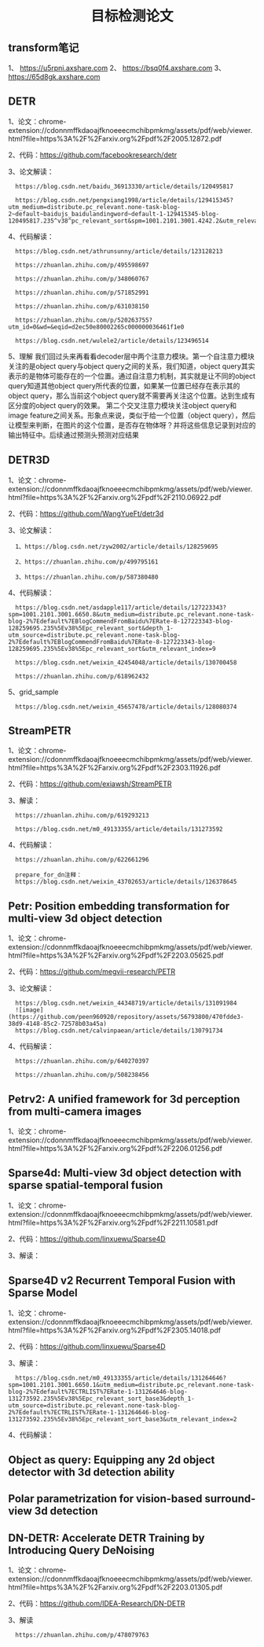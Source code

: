 <div align="center">
<h1>目标检测论文</h1>
</div>


## transform笔记
1、
https://u5rpni.axshare.com
2、
https://bsq0f4.axshare.com
3、
https://65d8gk.axshare.com

## DETR
1、论文：chrome-extension://cdonnmffkdaoajfknoeeecmchibpmkmg/assets/pdf/web/viewer.html?file=https%3A%2F%2Farxiv.org%2Fpdf%2F2005.12872.pdf

2、代码：https://github.com/facebookresearch/detr

3、论文解读：

      https://blog.csdn.net/baidu_36913330/article/details/120495817
      
      https://blog.csdn.net/pengxiang1998/article/details/129415345?utm_medium=distribute.pc_relevant.none-task-blog-2~default~baidujs_baidulandingword~default-1-129415345-blog-120495817.235^v38^pc_relevant_sort&spm=1001.2101.3001.4242.2&utm_relevant_index=4
      
4、代码解读：

      https://blog.csdn.net/athrunsunny/article/details/123128213

      https://zhuanlan.zhihu.com/p/495598697

      https://zhuanlan.zhihu.com/p/348060767

      https://zhuanlan.zhihu.com/p/571852991

      https://zhuanlan.zhihu.com/p/631038150

      https://zhuanlan.zhihu.com/p/520263755?utm_id=0&wd=&eqid=d2ec50e80002265c000000036461f1e0

      https://blog.csdn.net/wulele2/article/details/123496514

5、理解
      我们回过头来再看看decoder层中两个注意力模块。第一个自注意力模块关注的是object query与object query之间的关系，我们知道，object query其实表示的是物体可能存在的一个位置。通过自注意力机制，其实就是让不同的object query知道其他object query所代表的位置，如果某一位置已经存在表示其的object query，那么当前这个object query就不需要再关注这个位置。达到生成有区分度的object query的效果。
      第二个交叉注意力模块关注object query和 image feature之间关系。形象点来说，类似于给一个位置（object query），然后让模型来判断，在图片的这个位置，是否存在物体呀？并将这些信息记录到对应的输出特征中。后续通过预测头预测对应结果


## DETR3D
1、论文：chrome-extension://cdonnmffkdaoajfknoeeecmchibpmkmg/assets/pdf/web/viewer.html?file=https%3A%2F%2Farxiv.org%2Fpdf%2F2110.06922.pdf

2、代码：https://github.com/WangYueFt/detr3d

3、论文解读：

      1、https://blog.csdn.net/zyw2002/article/details/128259695
      
      2、https://zhuanlan.zhihu.com/p/499795161
      
      3、https://zhuanlan.zhihu.com/p/587380480
      
4、代码解读：

      https://blog.csdn.net/asdapple117/article/details/127223343?spm=1001.2101.3001.6650.8&utm_medium=distribute.pc_relevant.none-task-blog-2%7Edefault%7EBlogCommendFromBaidu%7ERate-8-127223343-blog-128259695.235%5Ev38%5Epc_relevant_sort&depth_1-utm_source=distribute.pc_relevant.none-task-blog-2%7Edefault%7EBlogCommendFromBaidu%7ERate-8-127223343-blog-128259695.235%5Ev38%5Epc_relevant_sort&utm_relevant_index=9
      
      https://blog.csdn.net/weixin_42454048/article/details/130700458

      https://zhuanlan.zhihu.com/p/618962432

5、grid_sample

      https://blog.csdn.net/weixin_45657478/article/details/128080374


## StreamPETR
1、论文：chrome-extension://cdonnmffkdaoajfknoeeecmchibpmkmg/assets/pdf/web/viewer.html?file=https%3A%2F%2Farxiv.org%2Fpdf%2F2303.11926.pdf

2、代码：https://github.com/exiawsh/StreamPETR

3、解读：

      https://zhuanlan.zhihu.com/p/619293213
      
      https://blog.csdn.net/m0_49133355/article/details/131273592
      
4、代码解读：

      https://zhuanlan.zhihu.com/p/622661296

      prepare_for_dn注释：
      https://blog.csdn.net/weixin_43702653/article/details/126378645



## Petr: Position embedding transformation for multi-view 3d object detection
1、论文：chrome-extension://cdonnmffkdaoajfknoeeecmchibpmkmg/assets/pdf/web/viewer.html?file=https%3A%2F%2Farxiv.org%2Fpdf%2F2203.05625.pdf

2、代码：https://github.com/megvii-research/PETR

3、论文解读：

      https://blog.csdn.net/weixin_44348719/article/details/131091984
      ![image](https://github.com/peen960920/repository/assets/56793800/470fdde3-38d9-4148-85c2-72578b03a45a)
      https://blog.csdn.net/calvinpaean/article/details/130791734


4、代码解读：

      https://zhuanlan.zhihu.com/p/640270397

      https://zhuanlan.zhihu.com/p/508238456



## Petrv2: A unified framework for 3d perception from multi-camera images
1、论文：chrome-extension://cdonnmffkdaoajfknoeeecmchibpmkmg/assets/pdf/web/viewer.html?file=https%3A%2F%2Farxiv.org%2Fpdf%2F2206.01256.pdf



## Sparse4d: Multi-view 3d object detection with sparse spatial-temporal fusion
1、论文：chrome-extension://cdonnmffkdaoajfknoeeecmchibpmkmg/assets/pdf/web/viewer.html?file=https%3A%2F%2Farxiv.org%2Fpdf%2F2211.10581.pdf

2、代码：https://github.com/linxuewu/Sparse4D

3、解读：



## Sparse4D v2 Recurrent Temporal Fusion with Sparse Model
1、论文：chrome-extension://cdonnmffkdaoajfknoeeecmchibpmkmg/assets/pdf/web/viewer.html?file=https%3A%2F%2Farxiv.org%2Fpdf%2F2305.14018.pdf

2、代码：https://github.com/linxuewu/Sparse4D

3、解读：

      https://blog.csdn.net/m0_49133355/article/details/131264646?spm=1001.2101.3001.6650.1&utm_medium=distribute.pc_relevant.none-task-blog-2%7Edefault%7ECTRLIST%7ERate-1-131264646-blog-131273592.235%5Ev38%5Epc_relevant_sort_base3&depth_1-utm_source=distribute.pc_relevant.none-task-blog-2%7Edefault%7ECTRLIST%7ERate-1-131264646-blog-131273592.235%5Ev38%5Epc_relevant_sort_base3&utm_relevant_index=2

4、代码解读：



## Object as query: Equipping any 2d object detector with 3d detection ability



## Polar parametrization for vision-based surround-view 3d detection



## DN-DETR: Accelerate DETR Training by Introducing Query DeNoising
1、论文：chrome-extension://cdonnmffkdaoajfknoeeecmchibpmkmg/assets/pdf/web/viewer.html?file=https%3A%2F%2Farxiv.org%2Fpdf%2F2203.01305.pdf

2、代码：https://github.com/IDEA-Research/DN-DETR

3、解读

      https://zhuanlan.zhihu.com/p/478079763
